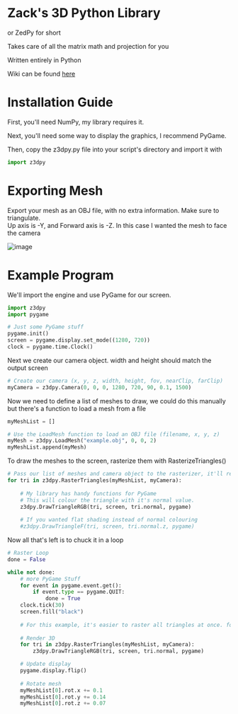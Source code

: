 # Zack's 3D Python Library
or ZedPy for short

Takes care of all the matrix math and projection for you

Written entirely in Python

Wiki can be found <a href="https://github.com/ZackWilde27/pythonRasterizer/wiki">here</a>

# Installation Guide

First, you'll need NumPy, my library requires it.

Next, you'll need some way to display the graphics, I recommend PyGame.

Then, copy the z3dpy.py file into your script's directory and import it with
```python
import z3dpy
```

# Exporting Mesh

Export your mesh as an OBJ file, with no extra information. Make sure to triangulate.
<br>
Up axis is -Y, and Forward axis is -Z. In this case I wanted the mesh to face the camera

![image](https://user-images.githubusercontent.com/115175938/235002154-62bb03ad-13f3-4084-b410-aa0074553865.png)


# Example Program
We'll import the engine and use PyGame for our screen.

```python
import z3dpy
import pygame

# Just some PyGame stuff
pygame.init()
screen = pygame.display.set_mode((1280, 720))
clock = pygame.time.Clock()
```

Next we create our camera object. width and height should match the output screen

```python
# Create our camera (x, y, z, width, height, fov, nearClip, farClip)
myCamera = z3dpy.Camera(0, 0, 0, 1280, 720, 90, 0.1, 1500)
```

Now we need to define a list of meshes to draw, we could do this manually but there's a function to load a mesh from a file
```python
myMeshList = []

# Use the LoadMesh function to load an OBJ file (filename, x, y, z)
myMesh = z3dpy.LoadMesh("example.obj", 0, 0, 2)
myMeshList.append(myMesh)
```

To draw the meshes to the screen, rasterize them with RasterizeTriangles()

```python
# Pass our list of meshes and camera object to the rasterizer, it'll return a sorted list of triangles to draw on our screen
for tri in z3dpy.RasterTriangles(myMeshList, myCamera):
        
    # My library has handy functions for PyGame
    # This will colour the triangle with it's normal value.
    z3dpy.DrawTriangleRGB(tri, screen, tri.normal, pygame)
        
    # If you wanted flat shading instead of normal colouring
    #z3dpy.DrawTriangleF(tri, screen, tri.normal.z, pygame)
```

Now all that's left is to chuck it in a loop

```python
# Raster Loop
done = False

while not done:
    # more PyGame Stuff
    for event in pygame.event.get():
        if event.type == pygame.QUIT:
            done = True    
    clock.tick(30)
    screen.fill("black")
    
    # For this example, it's easier to raster all triangles at once. for a more custom pipeline, see the wiki
    
    # Render 3D
    for tri in z3dpy.RasterTriangles(myMeshList, myCamera):
        z3dpy.DrawTriangleRGB(tri, screen, tri.normal, pygame)

    # Update display
    pygame.display.flip()
    
    # Rotate mesh
    myMeshList[0].rot.x += 0.1
    myMeshList[0].rot.y += 0.14
    myMeshList[0].rot.z += 0.07
```
